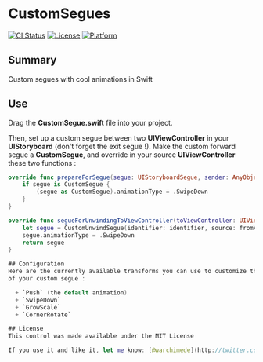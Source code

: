 # CustomSegues

[![CI Status](https://img.shields.io/travis/warchimede/CustomSegues.svg?style=flat)](https://travis-ci.org/warchimede/CustomSegues)
[![License](https://img.shields.io/cocoapods/l/CellAnimator.svg?style=flat)](http://cocoapods.org/pods/CellAnimator)
[![Platform](https://img.shields.io/cocoapods/p/CellAnimator.svg?style=flat)](http://cocoapods.org/pods/CellAnimator)

## Summary

Custom segues with cool animations in Swift

## Use
Drag the **CustomSegue.swift** file into your project.

Then, set up a custom segue between two **UIViewController** in your **UIStoryboard** (don't forget the exit segue !).
Make the custom forward segue a **CustomSegue**, and override in your source **UIViewController** these two functions :

```Swift
override func prepareForSegue(segue: UIStoryboardSegue, sender: AnyObject?) {
    if segue is CustomSegue {
        (segue as CustomSegue).animationType = .SwipeDown
    }
}

override func segueForUnwindingToViewController(toViewController: UIViewController, fromViewController: UIViewController, identifier: String) -> UIStoryboardSegue {
    let segue = CustomUnwindSegue(identifier: identifier, source: fromViewController, destination: toViewController)
    segue.animationType = .SwipeDown
    return segue
}

## Configuration
Here are the currently available transforms you can use to customize the animation
of your custom segue :

  + `Push` (the default animation)
  + `SwipeDown`
  + `GrowScale`
  + `CornerRotate`

## License
This control was made available under the MIT License

If you use it and like it, let me know: [@warchimede](http://twitter.com/warchimede)
